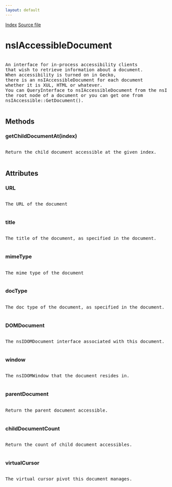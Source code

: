```yaml
---
layout: default
---
```

<div id='links'><a href="../index.html">Index</a>
<a href="http://dxr.mozilla.org/mozilla-central/source/accessible/interfaces/nsIAccessibleDocument.idl">Source file</a>
</div>

# nsIAccessibleDocument #
<pre>  
An interface for in-process accessibility clients  
that wish to retrieve information about a document.  
When accessibility is turned on in Gecko,  
there is an nsIAccessibleDocument for each document  
whether it is XUL, HTML or whatever.  
You can QueryInterface to nsIAccessibleDocument from the nsIAccessible for  
the root node of a document or you can get one from  
nsIAccessible::GetDocument().  
  
</pre>
## Methods ##

### getChildDocumentAt(index) ###
<pre>  
Return the child document accessible at the given index.  
  
</pre>
## Attributes ##

### URL ###
<pre>  
The URL of the document  
  
</pre>
### title ###
<pre>  
The title of the document, as specified in the document.  
  
</pre>
### mimeType ###
<pre>  
The mime type of the document  
  
</pre>
### docType ###
<pre>  
The doc type of the document, as specified in the document.  
  
</pre>
### DOMDocument ###
<pre>  
The nsIDOMDocument interface associated with this document.  
  
</pre>
### window ###
<pre>  
The nsIDOMWindow that the document resides in.  
  
</pre>
### parentDocument ###
<pre>  
Return the parent document accessible.  
  
</pre>
### childDocumentCount ###
<pre>  
Return the count of child document accessibles.  
  
</pre>
### virtualCursor ###
<pre>  
The virtual cursor pivot this document manages.  
  
</pre>
